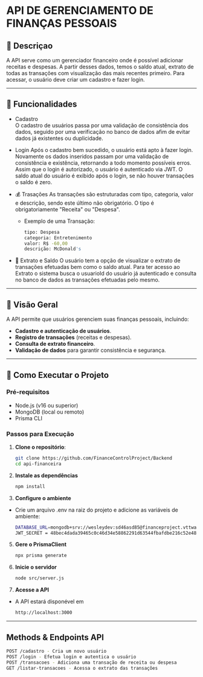 
# API DE GERENCIAMENTO DE FINANÇAS PESSOAIS

## 📄 Descriçao
A API serve como um gerenciador financeiro onde é possível adicionar receitas e despesas. A partir desses dados, temos o saldo atual, extrato de todas as transações com visualização das mais recentes primeiro. Para acessar, o usuário deve criar um cadastro e fazer login.

---

## 🚀 Funcionalidades

   - Cadastro <br>
     O cadastro de usuários passa por uma validação de consistência dos dados, seguido por uma verificação no banco de dados afim de evitar dados já existentes ou duplicidade.
   
   - Login
      Após o cadastro bem sucedido, o usuário está apto à fazer login. Novamente os dados inseridos passam por uma validação de consistência e existência, retornando a todo momento possíveis erros. 
      Assim que o login é autorizado, o usuário é autenticado via JWT. O saldo atual do usuário é exibido após o login, se não houver transações o saldo é zero.

   - 💰 Trasações
      As transações são estruturadas com tipo, categoria, valor e descrição, sendo este último não obrigatório. O tipo é obrigatoriamente "Receita" ou "Despesa".

      - Exemplo de uma Transação: 
         ```bash
         tipo: Despesa
         categoria: Entretenimento 
         valor: R$ -60,00
         descrição: McDonald's 
         ```
   - 🧾 Extrato e Saldo
      O usuário tem a opção de visualizar o extrato de transações efetuadas bem como o saldo atual. Para ter acesso ao Extrato o sistema busca o usuarioId do usuário já autenticado e consulta no banco de dados as transações efetuadas pelo mesmo.

---

## 🚀 Visão Geral

A API permite que usuários gerenciem suas finanças pessoais, incluindo:

- **Cadastro e autenticação de usuários**.
- **Registro de transações** (receitas e despesas).
- **Consulta de extrato financeiro**.
- **Validação de dados** para garantir consistência e segurança.

---

## 🔧 Como Executar o Projeto

### **Pré-requisitos**
- Node.js (v16 ou superior)
- MongoDB (local ou remoto)
- Prisma CLI

### **Passos para Execução**

1. **Clone o repositório**:
   ```bash
   git clone https://github.com/FinanceControlProject/Backend
   cd api-financeira

2. **Instale as dependências**
   ```bash
   npm install
   
3. **Configure o ambiente** <br>
- Crie um arquivo .env na raiz do projeto e adicione as variáveis de ambiente:
   ```bash
   DATABASE_URL=mongodb+srv://wesleydev:sd46asd85@financeproject.vttwa.mongodb.net/FinanceProject?retryWrites=true&w=majority&appName=FinanceProject
   JWT_SECRET = 48bec4dada39465c0c46d34e58862291d63544fbafdbe216c52e48b8d8965a22

5. **Gere o PrismaClient**
   ```bash
   npx prisma generate

6. **Inicie o servidor**
   ```bash
   node src/server.js

7. **Acesse a API**
- A API estará disponével em
   ```bash
   http://localhost:3000

---

## Methods & Endpoints API
```bash
POST /cadastro - Cria um novo usuário
POST /login - Efetua login e autentica o usuário
POST /transacoes - Adiciona uma transação de receita ou despesa
GET /listar-transacoes - Acessa o extrato das transações
```



   
  


